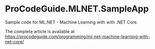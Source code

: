 # ProCodeGuide.MLNET.SampleApp
Sample code for ML.NET - Machine Learning with with .NET Core.

The complete article is available at https://procodeguide.com/programming/ml-net-machine-learning-with-net-core/
